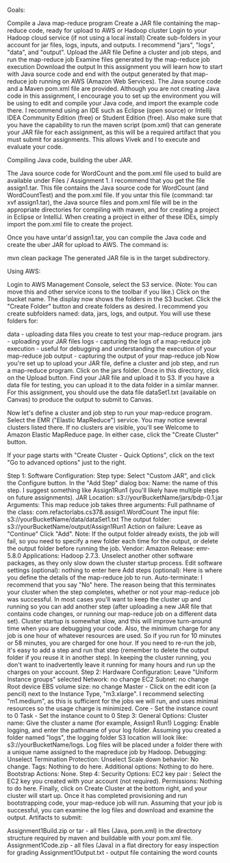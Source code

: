 Goals:

Compile a Java map-reduce program
Create a JAR file containing the map-reduce code, ready for upload to AWS or Hadoop cluster
Login to your Hadoop cloud service (if not using a local install)
Create sub-folders in your account for jar files, logs, inputs, and outputs. I recommend "jars", "logs", "data", and "output".
Upload the JAR file
Define a cluster and job steps, and run the map-reduce job
Examine files generated by the map-reduce job execution
Download the output
In this assignment you will learn how to start with Java source code and end with the output generated by that map-reduce job running on AWS (Amazon Web Services). The Java source code and a Maven pom.xml file are provided. Although you are not creating Java code in this assignment, I encourage you to set up the environment you will be using to edit and compile your Java code, and import the example code there. I recommend using an IDE such as Eclipse (open source) or Intellij IDEA Community Edition (free) or Student Edition (free). Also make sure that you have the capability to run the maven script (pom.xml) that can generate your JAR file for each assignment, as this will be a required artifact that you must submit for assignments. This allows Vivek and I to execute and evaluate your code.

Compiling Java code, building the uber JAR.

The Java source code for WordCount and the pom.xml file used to build are available under Files / Assignment 1. I recommend that you get the file assign1.tar. This file contains the Java source code for WordCount (and WordCountTest) and the pom.xml file. If you untar this file (command: tar xvf assign1.tar), the Java source files and pom.xml file will be in the appropriate directories for compiling with maven, and for creating a project in Eclipse or IntelliJ. When creating a project in either of these IDEs, simply import the pom.xml file to create the project.

Once you have untar'd assign1.tar, you can compile the Java code and create the uber JAR for upload to AWS. The command is:

mvn clean package
The generated JAR file is in the target subdirectory.

Using AWS:

Login to AWS Management Console, select the S3 service. (Note: You can move this and other service icons to the toolbar if you like.) Click on the bucket name. The display now shows the folders in the S3 bucket. Click the "Create Folder" button and create folders as desired. I recommend you create subfolders named: data, jars, logs, and output. You will use these folders for:

data - uploading data files you create to test your map-reduce program.
jars - uploading your JAR files
logs - capturing the logs of a map-reduce job execution - useful for debugging and understanding the execution of your map-reduce job
output - capturing the output of your map-reduce job
Now you're set up to upload your JAR file, define a cluster and job step, and run a map-reduce program. Click on the jars folder. Once in this directory, click on the Upload button. Find your JAR file and upload it to S3. If you have a data file for testing, you can upload it to the data folder in a similar manner. For this assignment, you should use the data file dataSet1.txt (available on Canvas) to produce the output to submit to Canvas.

Now let's define a cluster and job step to run your map-reduce program. Select the EMR ("Elastic MapReduce") service. You may notice several clusters listed there. If no clusters are visible, you'll see Welcome to Amazon Elastic MapReduce page. In either case, click the "Create Cluster" button.

If your page starts with "Create Cluster - Quick Options", click on the text "Go to advanced options" just to the right.

Step 1: Software Configuration:
Step type: Select "Custom JAR", and click the Configure button.
In the "Add Step" dialog box:
Name: the name of this step. I suggest something like Assign1Run1 (you'll likely have multiple steps on future assignments).
JAR Location: s3://yourBucketName/jars/bdp-0.1.jar
Arguments: This map reduce job takes three arguments:
Full pathname of the class: com.refactorlabs.cs378.assign1.WordCount
The input file: s3://yourBucketName/data/dataSet1.txt
The output folder: s3://yourBucketName/output/Assign1Run1
Action on failure: Leave as "Continue"
Click "Add".
Note: If the output folder already exists, the job will fail, so you need to specify a new folder each time for the output, or delete the output folder before running the job.
Vendor: Amazon Release: emr-5.8.0
Applications: Hadoop 2.7.3. Unselect another other software packages, as they only slow down the cluster startup process.
Edit software settings (optional): nothing to enter here
Add steps (optional): Here is where you define the details of the map-reduce job to run.
Auto-terminate: I recommend that you say "No" here. The reason being that this terminates your cluster when the step completes, whether or not your map-reduce job was successful. In most cases you'll want to keep the cluster up and running so you can add another step (after uploading a new JAR file that contains code changes, or running our map-reduce job on a different data set). Cluster startup is somewhat slow, and this will improve turn-around time when you are debugging your code. Also, the minimum charge for any job is one hour of whatever resources are used. So if you run for 10 minutes or 58 minutes, you are charged for one hour. If you need to re-run the job, it's easy to add a step and run that step (remember to delete the output folder if you reuse it in another step). In keeping the cluster running, you don't want to inadvertently leave it running for many hours and run up the charges on your account.
Step 2: Hardware Configuration:
Leave "Uniform Instance groups" selected
Network: no change
EC2 Subnet: no change
Root device EBS volume size: no change
Master - Click on the edit icon (a pencil) next to the Instance Type, "m3.xlarge". I recommend selecting "m1.medium", as this is sufficient for the jobs we will run, and uses minimal resources so the usage charge is minimized.
Core - Set the instance count to 0
Task - Set the instance count to 0
Step 3: General Options:
Cluster name: Give the cluster a name (for example, Assign1 Run1)
Logging: Enable logging, and enter the pathname of your log folder. Assuming you created a folder named "logs", the logging folder S3 location will look like: s3://yourBucketName/logs. Log files will be placed under a folder there with a unique name assigned to the mapreduce job by Hadoop.
Debugging: Unselect
Termination Protection: Unselect
Scale down behavior: No change.
Tags: Nothing to do here.
Additional options: Nothing to do here.
Bootstrap Actions: None.
Step 4: Security Options:
EC2 key pair : Select the EC2 key you created with your account (not required).
Permissions: Nothing to do here.
Finally, click on Create Cluster at the bottom right, and your cluster will start up. Once it has completed provisioning and run bootstrapping code, your map-reduce job will run. Assuming that your job is successful, you can examine the log files and download and examine the output.
Artifacts to submit:

Assignment1Build.zip or tar - all files (Java, pom.xml) in the directory structure required by maven and buildable with your pom.xml file.
Assignment1Code.zip - all files (Java) in a flat directory for easy inspection for grading
Assignment1Output.txt - output file containing the word counts